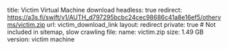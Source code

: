 title: Victim Virtual Machine download
headless: true
redirect: https://a3s.fi/swift/v1/AUTH_d797295bcbc24cec98686c41a8e16ef5/othervms/victim.zip
url: victim_download_link
layout: redirect
private: true # Not included in sitemap, slow crawling
file:
  name: victim.zip
  size: 1.49 GB
  version: victim machine

